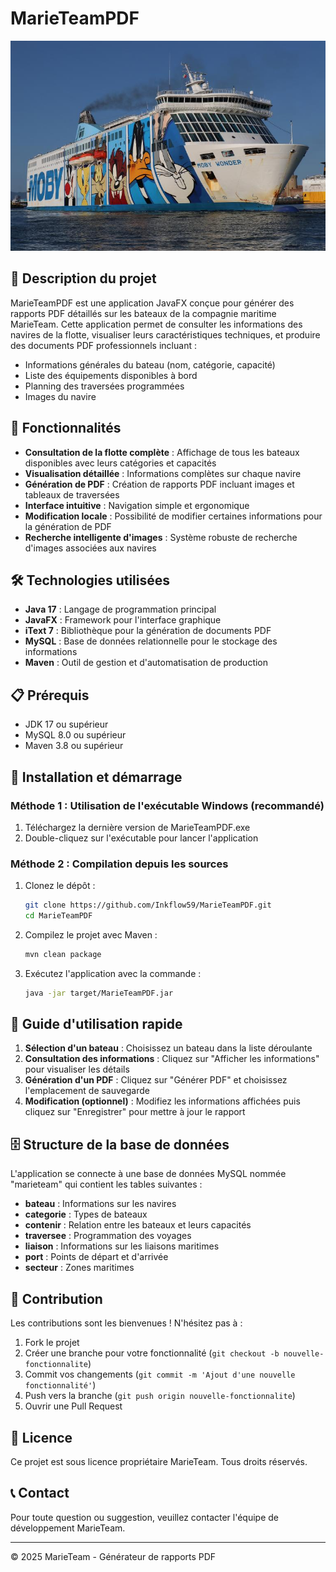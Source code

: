# MarieTeamPDF

![Un bateau pris au pif](images/MS_Moby_Wonder.jpg)

## 📄 Description du projet

MarieTeamPDF est une application JavaFX conçue pour générer des rapports PDF détaillés sur les bateaux de la compagnie maritime MarieTeam. Cette application permet de consulter les informations des navires de la flotte, visualiser leurs caractéristiques techniques, et produire des documents PDF professionnels incluant :

- Informations générales du bateau (nom, catégorie, capacité)
- Liste des équipements disponibles à bord
- Planning des traversées programmées
- Images du navire

## 🚢 Fonctionnalités

- **Consultation de la flotte complète** : Affichage de tous les bateaux disponibles avec leurs catégories et capacités
- **Visualisation détaillée** : Informations complètes sur chaque navire
- **Génération de PDF** : Création de rapports PDF incluant images et tableaux de traversées
- **Interface intuitive** : Navigation simple et ergonomique
- **Modification locale** : Possibilité de modifier certaines informations pour la génération de PDF
- **Recherche intelligente d'images** : Système robuste de recherche d'images associées aux navires

## 🛠️ Technologies utilisées

- **Java 17** : Langage de programmation principal
- **JavaFX** : Framework pour l'interface graphique
- **iText 7** : Bibliothèque pour la génération de documents PDF
- **MySQL** : Base de données relationnelle pour le stockage des informations
- **Maven** : Outil de gestion et d'automatisation de production

## 📋 Prérequis

- JDK 17 ou supérieur
- MySQL 8.0 ou supérieur
- Maven 3.8 ou supérieur

## 🚀 Installation et démarrage

### Méthode 1 : Utilisation de l'exécutable Windows (recommandé)

1. Téléchargez la dernière version de MarieTeamPDF.exe
2. Double-cliquez sur l'exécutable pour lancer l'application

### Méthode 2 : Compilation depuis les sources

1. Clonez le dépôt :
   ```bash
   git clone https://github.com/Inkflow59/MarieTeamPDF.git
   cd MarieTeamPDF
   ```

2. Compilez le projet avec Maven :
   ```bash
   mvn clean package
   ```

3. Exécutez l'application avec la commande :
   ```bash
   java -jar target/MarieTeamPDF.jar
   ```

## 📱 Guide d'utilisation rapide

1. **Sélection d'un bateau** : Choisissez un bateau dans la liste déroulante
2. **Consultation des informations** : Cliquez sur "Afficher les informations" pour visualiser les détails
3. **Génération d'un PDF** : Cliquez sur "Générer PDF" et choisissez l'emplacement de sauvegarde
4. **Modification (optionnel)** : Modifiez les informations affichées puis cliquez sur "Enregistrer" pour mettre à jour le rapport

## 🗄️ Structure de la base de données

L'application se connecte à une base de données MySQL nommée "marieteam" qui contient les tables suivantes :
- **bateau** : Informations sur les navires
- **categorie** : Types de bateaux
- **contenir** : Relation entre les bateaux et leurs capacités
- **traversee** : Programmation des voyages
- **liaison** : Informations sur les liaisons maritimes
- **port** : Points de départ et d'arrivée
- **secteur** : Zones maritimes

## 🤝 Contribution

Les contributions sont les bienvenues ! N'hésitez pas à :
1. Fork le projet
2. Créer une branche pour votre fonctionnalité (`git checkout -b nouvelle-fonctionnalite`)
3. Commit vos changements (`git commit -m 'Ajout d'une nouvelle fonctionnalité'`)
4. Push vers la branche (`git push origin nouvelle-fonctionnalite`)
5. Ouvrir une Pull Request

## 📝 Licence

Ce projet est sous licence propriétaire MarieTeam. Tous droits réservés.

## 📞 Contact

Pour toute question ou suggestion, veuillez contacter l'équipe de développement MarieTeam.

---

© 2025 MarieTeam - Générateur de rapports PDF